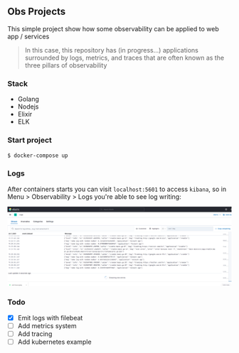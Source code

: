 Obs Projects
---

This simple project show how some observability can be applied to web app / services

> In this case, this repository has (in progress...) applications surrounded by logs, metrics, and traces that are often known as the three pillars of observability

### Stack
- Golang
- Nodejs
- Elixir
- ELK

### Start project
```
$ docker-compose up
```

### Logs
After containers starts you can visit `localhost:5601` to access `kibana`, so in Menu > Observability > Logs you're able to see log writing:

![kibana](assets/kibana.png)


### Todo
- [X] Emit logs with filebeat
- [ ] Add metrics system
- [ ] Add tracing
- [ ] Add kubernetes example
